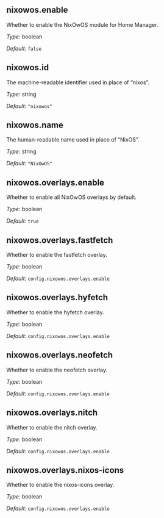 ## nixowos\.enable

Whether to enable the NixOwOS module for Home Manager\.



*Type:*
boolean



*Default:*
` false `



## nixowos\.id



The machine-readable identifier used in place of “nixos”\.



*Type:*
string



*Default:*
` "nixowos" `



## nixowos\.name



The human-readable name used in place of “NixOS”\.



*Type:*
string



*Default:*
` "NixOwOS" `



## nixowos\.overlays\.enable



Whether to enable all NixOwOS overlays by default\.



*Type:*
boolean



*Default:*
` true `



## nixowos\.overlays\.fastfetch



Whether to enable the fastfetch overlay\.



*Type:*
boolean



*Default:*
` config.nixowos.overlays.enable `



## nixowos\.overlays\.hyfetch



Whether to enable the hyfetch overlay\.



*Type:*
boolean



*Default:*
` config.nixowos.overlays.enable `



## nixowos\.overlays\.neofetch



Whether to enable the neofetch overlay\.



*Type:*
boolean



*Default:*
` config.nixowos.overlays.enable `



## nixowos\.overlays\.nitch



Whether to enable the nitch overlay\.



*Type:*
boolean



*Default:*
` config.nixowos.overlays.enable `



## nixowos\.overlays\.nixos-icons



Whether to enable the nixos-icons overlay\.



*Type:*
boolean



*Default:*
` config.nixowos.overlays.enable `


